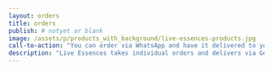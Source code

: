 ```yaml
---
layout: orders
title: orders
publish: # notyet or blank
image: /assets/p/products_with_background/live-essences-products.jpg
call-to-action: "You can order via WhatsApp and have it delivered to your door, now!"
description: "Live Essences takes individual orders and delivers via Gojek or Grab to your door. Contact us via WhatsApp. Health protection is a serious issues these days!" #max 160 char!
---
```

